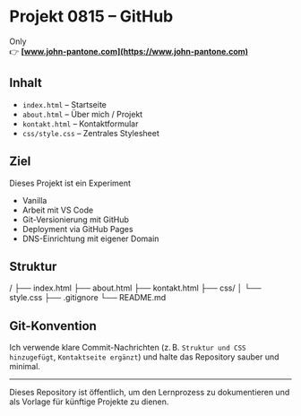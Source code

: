 # Projekt 0815 – GitHub

Only  
👉 **[www.john-pantone.com](https://www.john-pantone.com)**

## Inhalt


- `index.html` – Startseite  
- `about.html` – Über mich / Projekt  
- `kontakt.html` – Kontaktformular  
- `css/style.css` – Zentrales Stylesheet

## Ziel

Dieses Projekt ist ein Experiment

- Vanilla
- Arbeit mit VS Code
- Git-Versionierung mit GitHub
- Deployment via GitHub Pages
- DNS-Einrichtung mit eigener Domain

## Struktur

/
├── index.html
├── about.html
├── kontakt.html
├── css/
│   └── style.css
├── .gitignore
└── README.md

## Git-Konvention

Ich verwende klare Commit-Nachrichten (z. B. `Struktur und CSS hinzugefügt`, `Kontaktseite ergänzt`) und halte das Repository sauber und minimal.

---

Dieses Repository ist öffentlich, um den Lernprozess zu dokumentieren und als Vorlage für künftige Projekte zu dienen.